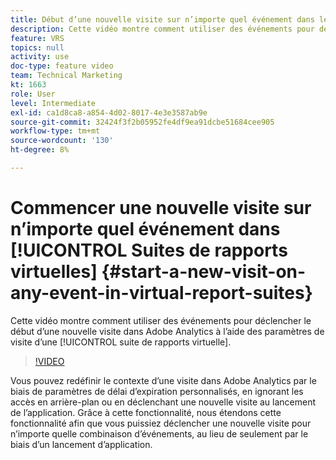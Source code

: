 ```yaml
---
title: Début d’une nouvelle visite sur n’importe quel événement dans les suites de rapports virtuelles
description: Cette vidéo montre comment utiliser des événements pour déclencher le début d’une nouvelle visite dans Adobe Analytics à l’aide des paramètres de visite d’une suite de rapports virtuelle.
feature: VRS
topics: null
activity: use
doc-type: feature video
team: Technical Marketing
kt: 1663
role: User
level: Intermediate
exl-id: ca1d8ca8-a854-4d02-8017-4e3e3587ab9e
source-git-commit: 32424f3f2b05952fe4df9ea91dcbe51684cee905
workflow-type: tm+mt
source-wordcount: '130'
ht-degree: 8%

---
```


# Commencer une nouvelle visite sur n’importe quel événement dans [!UICONTROL Suites de rapports virtuelles] {#start-a-new-visit-on-any-event-in-virtual-report-suites}

Cette vidéo montre comment utiliser des événements pour déclencher le début d’une nouvelle visite dans Adobe Analytics à l’aide des paramètres de visite d’une [!UICONTROL suite de rapports virtuelle].

>[!VIDEO](https://video.tv.adobe.com/v/23129/?quality=12)

Vous pouvez redéfinir le contexte d’une visite dans Adobe Analytics par le biais de paramètres de délai d’expiration personnalisés, en ignorant les accès en arrière-plan ou en déclenchant une nouvelle visite au lancement de l’application. Grâce à cette fonctionnalité, nous étendons cette fonctionnalité afin que vous puissiez déclencher une nouvelle visite pour n’importe quelle combinaison d’événements, au lieu de seulement par le biais d’un lancement d’application.
